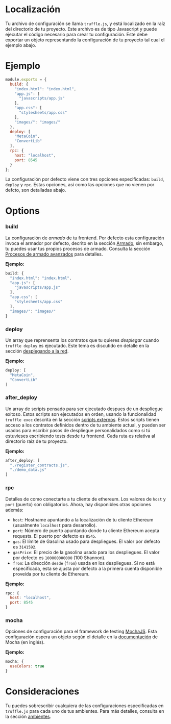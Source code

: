 # Localización

Tu archivo de configuración se llama `truffle.js`, y está localizado en la raíz del directorio de tu proyecto. Este archivo es de tipo Javascript y puede ejecutar el código necesario para crear tu configuración. Este debe exportar un objeto representando la configuración de tu proyecto tal cual el ejemplo abajo.

# Ejemplo

```javascript
module.exports = {
  build: {
    "index.html": "index.html",
    "app.js": [
      "javascripts/app.js"
    ],
    "app.css": [
      "stylesheets/app.css"
    ],
    "images/": "images/"
  },
  deploy: [
    "MetaCoin",
    "ConvertLib"
  ],
  rpc: {
    host: "localhost",
    port: 8545
  }
};
```

La configuración por defecto viene con tres opciones especificadas: `build`, `deploy` y `rpc`. Estas opciones, así como las opciones que no vienen por defcto, son detalladas abajo.

# Options

### build

La configuración de _armado_ de tu frontend. Por defecto esta configuración invoca el armador por defecto, decrito en la sección [Armado](/getting_started/build), sin embargo, tu puedes usar tus propios procesos de armado. Consulta la sección [Procesos de armado avanzados](/advanced/build_processes) para detalles.

**Ejemplo:**

```javascript
build: {
  "index.html": "index.html",
  "app.js": [
    "javascripts/app.js"
  ],
  "app.css": [
    "stylesheets/app.css"
  ],
  "images/": "images/"
}
```

### deploy

Un array que reprensenta los contratos que tu quieres _desplegar_ cuando `truffle deploy` es ejecutado. Este tema es discutido en detalle en la sección [desplegando a la red](/getting_started/deploy).

**Ejemplo:**

```javascript
deploy: [
  "MetaCoin",
  "ConvertLib"
]
```

### after_deploy

Un array de scripts pensado para ser ejecutado despues de un despliegue exitoso. Estos scripts son ejecutados en orden, usando la funcionalidad `truffle exec` descrita en la sección [scripts externos](/getting_started/scripts). Estos scripts tienen acceso a los contratos definidos dentro de tu ambiente actual, y pueden ser usados para escribir pasos de despliegue personalidados como si tú estuvieses escribiendo tests desde tu frontend. Cada ruta es relativa al directorio raíz de tu proyecto.

**Ejemplo:**

```javascript
after_deploy: [
  "./register_contracts.js",
  "./demo_data.js"
]
```

### rpc

Detalles de como conectarte a tu cliente de ethereum. Los valores de `host` y `port` (puerto) son obligatorios. Ahora, hay disponibles otras opciones además:

* `host`: Hostname apuntando a la localización de tu cliente Ethereum (usualmente `localhost` para desarrollo).
* `port`: Número de puerto apuntando donde tu cliente Ethereum acepta requests. El puerto por defecto es `8545`.
* `gas`: El límite de Gasolina usado para despliegues. El valor por defecto es `3141592`.
* `gasPrice`: El precio de la gasolina usado para los despliegues. El valor por defecto es `100000000000` (100 Shannon).
* `from`: La dirección `desde` (`from`) usada en los despliegues. Si no está especificada, esta se ajusta por defecto a la primera cuenta disponible proveída por tu cliente de Ethereum.

**Ejemplo:**

```javascript
rpc: {
  host: "localhost",
  port: 8545
}
```

### mocha

Opciones de configuración para el framework de testing [MochaJS](http://mochajs.org). Esta configuración espera un objeto según el detalle en la [documentación](https://github.com/mochajs/mocha/wiki/Using-mocha-programmatically#set-options) de Mocha (en inglés).

**Ejemplo:**

```javascript
mocha: {
  useColors: true
}
```

# Consideraciones

Tu puedes sobrescribir cualquiera de las configuraciones especificadas en `truffle.js` para cada uno de tus ambientes. Para más detalles, consulta en la sección [ambientes](/advanced/environments).
